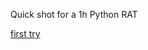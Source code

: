 Quick shot for a 1h Python RAT

[first try](https://www.virustotal.com/fr/file/fcfdb760e076f2190cc409d371baa5fc14e8e446be975c2a44b3d476505fb991/analysis/1517844721/)